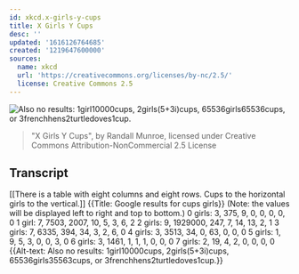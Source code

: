 ```yaml
---
id: xkcd.x-girls-y-cups
title: X Girls Y Cups
desc: ''
updated: '1616126764685'
created: '1219647600000'
sources:
  name: xkcd
  url: 'https://creativecommons.org/licenses/by-nc/2.5/'
  license: Creative Commons 2.5
---
```

![Also no results: 1girl10000cups, 2girls(5+3i)cups, 65536girls65536cups, or 3frenchhens2turtledoves1cup.](https://imgs.xkcd.com/comics/x_girls_y_cups.png)
> "X Girls Y Cups", by Randall Munroe, licensed under Creative Commons Attribution-NonCommercial 2.5 License

## Transcript
[[There is a table with eight columns and eight rows. Cups to the horizontal girls to the vertical.]]
{{Title: Google results for <x> cups <y> girls}}
(Note: the values will be displayed left to right and top to bottom.)
0 girls: 3, 375, 9, 0, 0, 0, 0, 0
1 girl: 7, 7503, 2007, 10, 5, 3, 6, 2
2 girls: 9, 1929000, 247, 7, 14, 13, 2, 1
3 girls: 7, 6335, 394, 34, 3, 2, 6, 0
4 girls: 3, 3513, 34, 0, 63, 0, 0, 0
5 girls: 1, 9, 5, 3, 0, 0, 3, 0
6 girls: 3, 1461, 1, 1, 1, 0, 0, 0
7 girls: 2, 19, 4, 2, 0, 0, 0, 0
{{Alt-text: Also no results: 1girl10000cups, 2girls(5+3i)cups, 65536girls35563cups, or 3frenchhens2turtledoves1cup.}}
